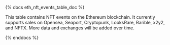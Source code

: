 {% docs eth_nft_events_table_doc %}

This table contains NFT events on the Ethereum blockchain. It currently supports sales on Opensea, Seaport, Cryptopunk, LooksRare, Rarible, x2y2, and NFTX. More data and exchanges will be added over time. 

{% enddocs %}